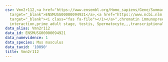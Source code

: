 ```yaml
---
csv: Vmn2r112,<a href="https://www.ensembl.org/Homo_sapiens/Gene/Summary?db=core;g=ENSMUSG00000094921"
  target="_blank">ENSMUSG00000094921</a>,<a href="https://www.ncbi.nlm.nih.gov/pubmed/25450459"
  target="_blank"><i class="fas fa-file"></i></a>",chromatin immunoprecipitation assay,direct
  interaction,prime adult stage, testis, Spermatocyte,,,transcriptional regulation,
data_alias: Vmn2r112
data_id: ENSMUSG00000094921
data_numevidence: 1
data_species: Mus musculus
data_taxid: '10090'
title: Vmn2r112
---
```

